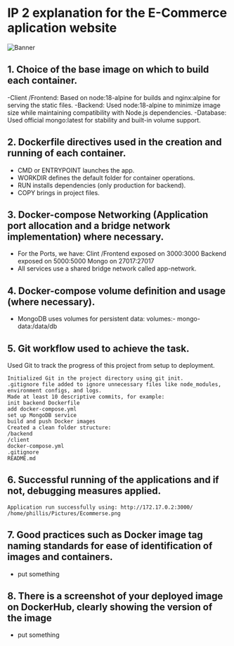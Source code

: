 # IP 2 explanation for the E-Commerce aplication website

![Banner](/home/phillis/Pictures/Ecommerse.png)

## 1. Choice of the base image on which to build each container.
-Client /Frontend: Based on node:18-alpine for builds and nginx:alpine for serving the static files.
-Backend: Used node:18-alpine to minimize image size while maintaining compatibility with Node.js dependencies.
-Database: Used official mongo:latest for stability and built-in volume support.


## 2. Dockerfile directives used in the creation and running of each container.
- CMD or ENTRYPOINT launches the app.
- WORKDIR defines the default folder for container operations.
- RUN installs dependencies (only production for backend).
- COPY brings in project files.


## 3. Docker-compose Networking (Application port allocation and a bridge network implementation) where necessary.
- For the Ports, we have:
    Clint /Frontend exposed on 3000:3000
    Backend exposed on 5000:5000
    Mongo on 27017:27017
- All services use a shared bridge network called app-network.


## 4. Docker-compose volume definition and usage (where necessary).
- MongoDB uses volumes for persistent data:
volumes:- mongo-data:/data/db


## 5. Git workflow used to achieve the task.
Used Git to track the progress of this project from setup to deployment.

    Initialized Git in the project directory using git init.
    .gitignore file added to ignore unnecessary files like node_modules, environment configs, and logs.
    Made at least 10 descriptive commits, for example:
    init backend Dockerfile
    add docker-compose.yml
    set up MongoDB service
    build and push Docker images
    Created a clean folder structure:
    /backend
    /client
    docker-compose.yml
    .gitignore
    README.md

## 6. Successful running of the applications and if not, debugging measures applied.
    Application run successfully using: http://172.17.0.2:3000/  /home/phillis/Pictures/Ecommerse.png


## 7. Good practices such as Docker image tag naming standards for ease of identification of images and containers. 
- put something

## 8. There is a screenshot of your deployed image on DockerHub, clearly showing the version of the image
- put something